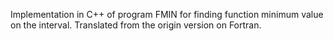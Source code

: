 Implementation in C++ of program FMIN for finding function minimum value on the interval. Translated from the origin version on Fortran.
